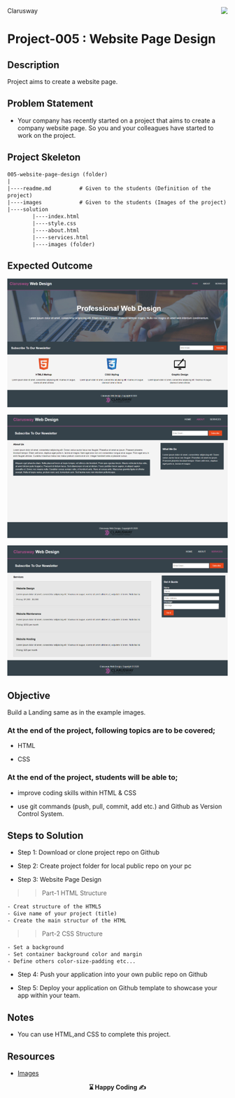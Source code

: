 <p>Clarusway<img align="right"
  src="https://secure.meetupstatic.com/photos/event/3/1/b/9/600_488352729.jpeg"  width="15px"></p>

# Project-005 : Website Page Design

## Description

Project aims to create a website page.

## Problem Statement

- Your company has recently started on a project that aims to create a company website page. So you and your colleagues have started to work on the project.

## Project Skeleton 

```
005-website-page-design (folder)
|
|----readme.md         # Given to the students (Definition of the project)          
|----images            # Given to the students (Images of the project)   
|----solution
        |----index.html  
        |----style.css   
        |----about.html  
        |----services.html 		
        |----images (folder)
```

## Expected Outcome

![Project Snapshot](Project_1.png)

![Project Snapshot](Project_2.png)

![Project Snapshot](Project_3.png)

## Objective

Build a Landing same as in the example images.

### At the end of the project, following topics are to be covered;

- HTML 

- CSS

### At the end of the project, students will be able to;

- improve coding skills within HTML & CSS

- use git commands (push, pull, commit, add etc.) and Github as Version Control System.

## Steps to Solution

- Step 1: Download or clone project repo on Github 

- Step 2: Create project folder for local public repo on your pc

- Step 3: Website Page Design

>>Part-1 HTML Structure

	- Creat structure of the HTML5
	- Give name of your project (title)
	- Create the main structur of the HTML

>>Part-2 CSS Structure

	- Set a background
	- Set container background color and margin
	- Define others color-size-padding etc...

- Step 4: Push your application into your own public repo on Github

- Step 5: Deploy your application on Github template to showcase your app within your team.

## Notes

- You can use HTML,and CSS to complete this project.

## Resources

-  [Images](./img)


<p align='center'> <strong>⌛ Happy Coding  ✍ </strong></p>
